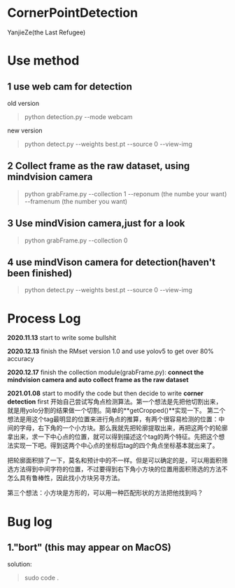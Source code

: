 # CornerPointDetection
YanjieZe(the Last Refugee)
# Use method

## 1 use web cam for detection
old version
> python detection.py --mode webcam

new version
> python detect.py --weights best.pt  --source 0 --view-img

## 2 Collect frame as the raw dataset, using mindvision camera
> python grabFrame.py --collection 1 --reponum (the numbe your want) --framenum (the number you want)

## 3 Use mindVision camera,just for a look
> python grabFrame.py --collection 0

## 4 use mindVison camera for detection(haven't been finished)
> python detect.py --weights best.pt  --source 0 --view-img

# Process Log
**2020.11.13** start to write some bullshit

**2020.12.13** finish the RMset version 1.0 and use yolov5 to get over 80% accuracy

**2020.12.17** finish the collection module(grabFrame.py): **connect the mindvision camera and auto collect frame as the raw dataset**

**2021.01.08** start to modify the code but then decide to write **corner detection** first
开始自己尝试写角点检测算法。第一个想法是先把他切割出来，就是用yolo分割的结果做一个切割。简单的**getCropped()**实现一下。
第二个想法是用这个tag最明显的位置来进行角点的推算，有两个很容易检测的位置：中间的字母，右下角的一个小方块。那么我就先把轮廓提取出来，再把这两个的轮廓拿出来，求一下中心点的位置，就可以得到描述这个tag的两个特征。先把这个想法实现一下吧。得到这两个中心点的坐标后tag的四个角点坐标基本就出来了。

把轮廓面积排了一下，莫名和预计中的不一样。但是可以确定的是，可以用面积筛选方法得到中间字符的位置，不过要得到右下角小方块的位置用面积筛选的方法不怎么具有鲁棒性，因此找小方块另寻方法。

第三个想法：小方块是方形的，可以用一种匹配形状的方法把他找到吗？
# Bug log
## 1."bort" (this may appear on MacOS)
solution: 
> sudo code .